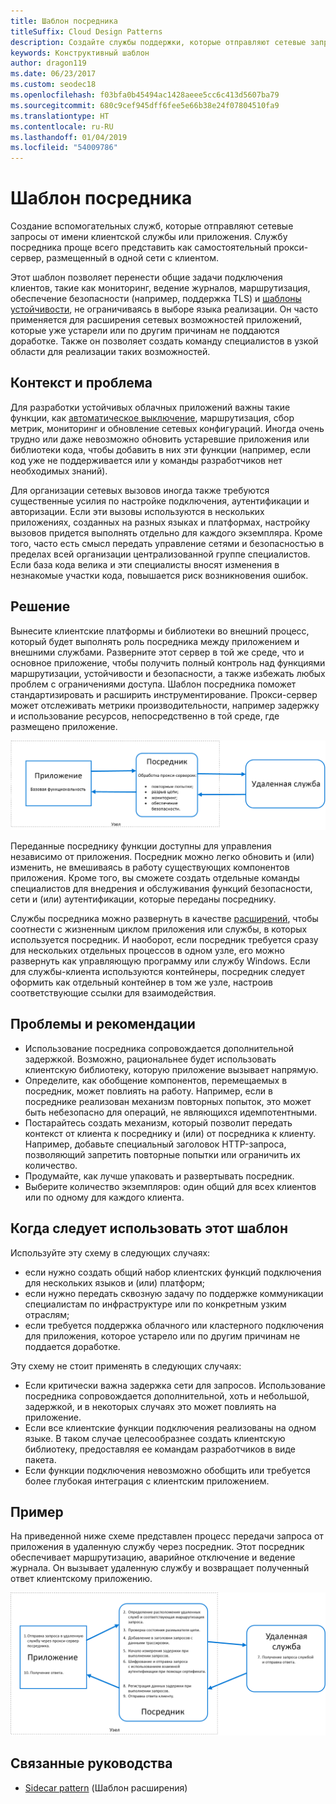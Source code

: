 ```yaml
---
title: Шаблон посредника
titleSuffix: Cloud Design Patterns
description: Создайте службы поддержки, которые отправляют сетевые запросы от имени службы обслуживания клиентов или приложения.
keywords: Конструктивный шаблон
author: dragon119
ms.date: 06/23/2017
ms.custom: seodec18
ms.openlocfilehash: f03bfa0b45494ac1428aeee5cc6c413d5607ba79
ms.sourcegitcommit: 680c9cef945dff6fee5e66b38e24f07804510fa9
ms.translationtype: HT
ms.contentlocale: ru-RU
ms.lasthandoff: 01/04/2019
ms.locfileid: "54009786"
---
```

# <a name="ambassador-pattern"></a>Шаблон посредника

Создание вспомогательных служб, которые отправляют сетевые запросы от имени клиентской службы или приложения. Службу посредника проще всего представить как самостоятельный прокси-сервер, размещенный в одной сети с клиентом.

Этот шаблон позволяет перенести общие задачи подключения клиентов, такие как мониторинг, ведение журналов, маршрутизация, обеспечение безопасности (например, поддержка TLS) и [шаблоны устойчивости][resiliency-patterns], не ограничиваясь в выборе языка реализации. Он часто применяется для расширения сетевых возможностей приложений, которые уже устарели или по другим причинам не поддаются доработке. Также он позволяет создать команду специалистов в узкой области для реализации таких возможностей.

## <a name="context-and-problem"></a>Контекст и проблема

Для разработки устойчивых облачных приложений важны такие функции, как [автоматическое выключение](./circuit-breaker.md), маршрутизация, сбор метрик, мониторинг и обновление сетевых конфигураций. Иногда очень трудно или даже невозможно обновить устаревшие приложения или библиотеки кода, чтобы добавить в них эти функции (например, если код уже не поддерживается или у команды разработчиков нет необходимых знаний).

Для организации сетевых вызовов иногда также требуются существенные усилия по настройке подключения, аутентификации и авторизации. Если эти вызовы используются в нескольких приложениях, созданных на разных языках и платформах, настройку вызовов придется выполнять отдельно для каждого экземпляра. Кроме того, часто есть смысл передать управление сетями и безопасностью в пределах всей организации централизованной группе специалистов. Если база кода велика и эти специалисты вносят изменения в незнакомые участки кода, повышается риск возникновения ошибок.

## <a name="solution"></a>Решение

Вынесите клиентские платформы и библиотеки во внешний процесс, который будет выполнять роль посредника между приложением и внешними службами. Разверните этот сервер в той же среде, что и основное приложение, чтобы получить полный контроль над функциями маршрутизации, устойчивости и безопасности, а также избежать любых проблем с ограничениями доступа. Шаблон посредника поможет стандартизировать и расширить инструментирование. Прокси-сервер может отслеживать метрики производительности, например задержку и использование ресурсов, непосредственно в той среде, где размещено приложение.

![Шаблон посредника](./_images/ambassador.png)

Переданные посреднику функции доступны для управления независимо от приложения. Посредник можно легко обновить и (или) изменить, не вмешиваясь в работу существующих компонентов приложения. Кроме того, вы сможете создать отдельные команды специалистов для внедрения и обслуживания функций безопасности, сети и (или) аутентификации, которые переданы посреднику.

Службы посредника можно развернуть в качестве [расширений](./sidecar.md), чтобы соотнести с жизненным циклом приложения или службы, в которых используется посредник. И наоборот, если посредник требуется сразу для нескольких отдельных процессов в одном узле, его можно развернуть как управляющую программу или службу Windows. Если для службы-клиента используются контейнеры, посредник следует оформить как отдельный контейнер в том же узле, настроив соответствующие ссылки для взаимодействия.

## <a name="issues-and-considerations"></a>Проблемы и рекомендации

- Использование посредника сопровождается дополнительной задержкой. Возможно, рациональнее будет использовать клиентскую библиотеку, которую приложение вызывает напрямую.
- Определите, как обобщение компонентов, перемещаемых в посредник, может повлиять на работу. Например, если в посреднике реализован механизм повторных попыток, это может быть небезопасно для операций, не являющихся идемпотентными.
- Постарайтесь создать механизм, который позволит передать контекст от клиента к посреднику и (или) от посредника к клиенту. Например, добавьте специальный заголовок HTTP-запроса, позволяющий запретить повторные попытки или ограничить их количество.
- Продумайте, как лучше упаковать и развертывать посредник.
- Выберите количество экземпляров: один общий для всех клиентов или по одному для каждого клиента.

## <a name="when-to-use-this-pattern"></a>Когда следует использовать этот шаблон

Используйте эту схему в следующих случаях:

- если нужно создать общий набор клиентских функций подключения для нескольких языков и (или) платформ;
- если нужно передать сквозную задачу по поддержке коммуникации специалистам по инфраструктуре или по конкретным узким отраслям;
- если требуется поддержка облачного или кластерного подключения для приложения, которое устарело или по другим причинам не поддается доработке.

Эту схему не стоит применять в следующих случаях:

- Если критически важна задержка сети для запросов. Использование посредника сопровождается дополнительной, хоть и небольшой, задержкой, и в некоторых случаях это может повлиять на приложение.
- Если все клиентские функции подключения реализованы на одном языке. В таком случае целесообразнее создать клиентскую библиотеку, предоставляя ее командам разработчиков в виде пакета.
- Если функции подключения невозможно обобщить или требуется более глубокая интеграция с клиентским приложением.

## <a name="example"></a>Пример

На приведенной ниже схеме представлен процесс передачи запроса от приложения в удаленную службу через посредник. Этот посредник обеспечивает маршрутизацию, аварийное отключение и ведение журнала. Он вызывает удаленную службу и возвращает полученный ответ клиентскому приложению.

![Пример шаблона посредника](./_images/ambassador-example.png)

## <a name="related-guidance"></a>Связанные руководства

- [Sidecar pattern](./sidecar.md) (Шаблон расширения)

<!-- links -->

[resiliency-patterns]: ./category/resiliency.md
